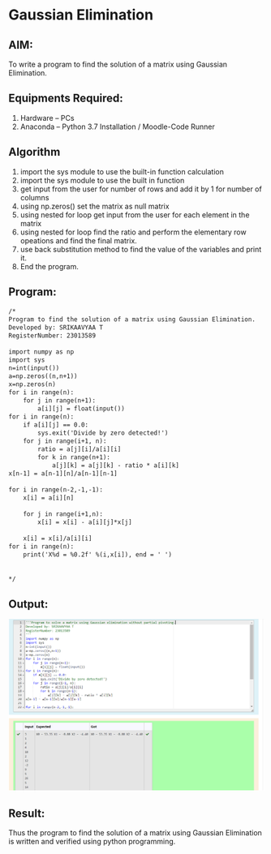 # Gaussian Elimination

## AIM:
To write a program to find the solution of a matrix using Gaussian Elimination.

## Equipments Required:
1. Hardware – PCs
2. Anaconda – Python 3.7 Installation / Moodle-Code Runner

## Algorithm
1. import the sys module to use the built-in function
calculation
2. import the sys module to use the built in function
3. get input from the user for number of rows and add it by 1 for number of columns
4. using np.zeros() set the matrix as null matrix
5. using nested for loop get input from the user for each element in the matrix
6. using nested for loop find the ratio and perform the elementary row opeations and find the final matrix.
7. use back substitution method to find the value of the variables and print it.
8. End the program. 
## Program:
```
/*
Program to find the solution of a matrix using Gaussian Elimination.
Developed by: SRIKAAVYAA T
RegisterNumber: 23013589

import numpy as np
import sys
n=int(input())
a=np.zeros((n,n+1))
x=np.zeros(n)
for i in range(n):
    for j in range(n+1):
        a[i][j] = float(input())
for i in range(n):
    if a[i][j] == 0.0:
        sys.exit('Divide by zero detected!')
    for j in range(i+1, n):
        ratio = a[j][i]/a[i][i]
        for k in range(n+1):
            a[j][k] = a[j][k] - ratio * a[i][k]
x[n-1] = a[n-1][n]/a[n-1][n-1]

for i in range(n-2,-1,-1):
    x[i] = a[i][n]
    
    for j in range(i+1,n):
        x[i] = x[i] - a[i][j]*x[j]
        
    x[i] = x[i]/a[i][i]
for i in range(n):
    print('X%d = %0.2f' %(i,x[i]), end = ' ')


*/
```

## Output:
![Alt text](<Screenshot 2023-12-30 174915.png>)


## Result:
Thus the program to find the solution of a matrix using Gaussian Elimination is written and verified using python programming.

